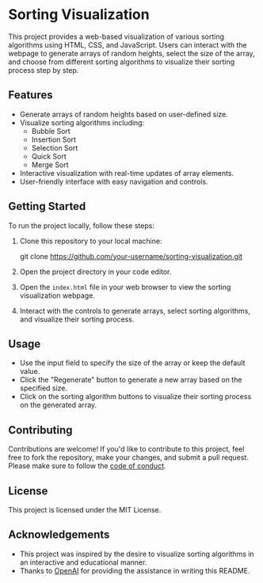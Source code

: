 
# Sorting Visualization

This project provides a web-based visualization of various sorting algorithms using HTML, CSS, and JavaScript. Users can interact with the webpage to generate arrays of random heights, select the size of the array, and choose from different sorting algorithms to visualize their sorting process step by step.

## Features

- Generate arrays of random heights based on user-defined size.
- Visualize sorting algorithms including:
  - Bubble Sort
  - Insertion Sort
  - Selection Sort
  - Quick Sort
  - Merge Sort
- Interactive visualization with real-time updates of array elements.
- User-friendly interface with easy navigation and controls.

## Getting Started

To run the project locally, follow these steps:

1. Clone this repository to your local machine:

   git clone https://github.com/your-username/sorting-visualization.git
   

2. Open the project directory in your code editor.

3. Open the `index.html` file in your web browser to view the sorting visualization webpage.

4. Interact with the controls to generate arrays, select sorting algorithms, and visualize their sorting process.

## Usage

- Use the input field to specify the size of the array or keep the default value.
- Click the "Regenerate" button to generate a new array based on the specified size.
- Click on the sorting algorithm buttons to visualize their sorting process on the generated array.

## Contributing

Contributions are welcome! If you'd like to contribute to this project, feel free to fork the repository, make your changes, and submit a pull request. Please make sure to follow the [code of conduct](CODE_OF_CONDUCT.md).

## License

This project is licensed under the MIT License. 

## Acknowledgements

- This project was inspired by the desire to visualize sorting algorithms in an interactive and educational manner.
- Thanks to [OpenAI](https://openai.com) for providing the assistance in writing this README.

